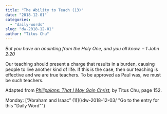 ```yaml
---
title: "The Ability to Teach (13)"
date: "2018-12-01"
categories: 
  - "daily-words"
slug: "dw-2018-12-01"
author: "Titus Chu"
---
```


_But you have an anointing from the Holy One, and you all know._ _– 1 John 2:20_

Our teaching should present a charge that results in a burden, causing people to live another kind of life. If this is the case, then our teaching is effective and we are true teachers. To be approved as Paul was, we must be such teachers.

Adapted from _[Philippians: That I May Gain Christ](/book-philippians/ "Go to the listing for this book"),_ by Titus Chu, page 152.

Monday: [“Abraham and Isaac” (1)](/dw-2018-12-03/ "Go to the entry for this "Daily Word"")
